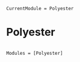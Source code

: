 ```@meta
CurrentModule = Polyester
```

# Polyester

```@index
```

```@autodocs
Modules = [Polyester]
```
